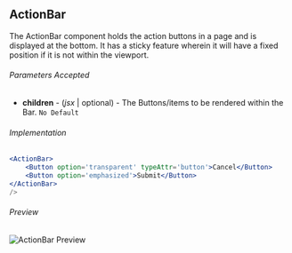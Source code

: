 ## ActionBar

The ActionBar component holds the action buttons in a page and is displayed at the bottom. It has a sticky feature
wherein it will have a fixed position if it is not within the viewport.

###### Parameters Accepted
- **children** - (*jsx* | optional) - The Buttons/items to be rendered within the Bar. ```No Default```

###### Implementation
```jsx
<ActionBar>
    <Button option='transparent' typeAttr='button'>Cancel</Button>
    <Button option='emphasized'>Submit</Button>
</ActionBar>
/>
```
###### Preview
![ActionBar Preview](../../example/screenshots/ActionBar/action_bar.PNG)
